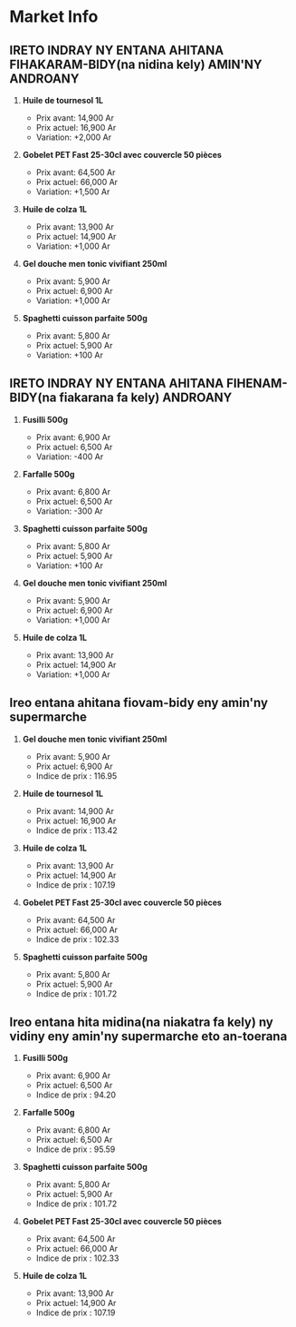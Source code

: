# Market Info

## IRETO INDRAY NY ENTANA AHITANA FIHAKARAM-BIDY(na nidina kely) AMIN'NY ANDROANY

1. **Huile de tournesol 1L**
   - Prix avant: 14,900 Ar
   - Prix actuel: 16,900 Ar
   - Variation: +2,000 Ar

2. **Gobelet PET Fast 25-30cl avec couvercle 50 pièces**
   - Prix avant: 64,500 Ar
   - Prix actuel: 66,000 Ar
   - Variation: +1,500 Ar

3. **Huile de colza 1L**
   - Prix avant: 13,900 Ar
   - Prix actuel: 14,900 Ar
   - Variation: +1,000 Ar

4. **Gel douche men tonic vivifiant 250ml**
   - Prix avant: 5,900 Ar
   - Prix actuel: 6,900 Ar
   - Variation: +1,000 Ar

5. **Spaghetti cuisson parfaite 500g**
   - Prix avant: 5,800 Ar
   - Prix actuel: 5,900 Ar
   - Variation: +100 Ar

## IRETO INDRAY NY ENTANA AHITANA FIHENAM-BIDY(na fiakarana fa kely) ANDROANY

1. **Fusilli 500g**
   - Prix avant: 6,900 Ar
   - Prix actuel: 6,500 Ar
   - Variation: -400 Ar

2. **Farfalle 500g**
   - Prix avant: 6,800 Ar
   - Prix actuel: 6,500 Ar
   - Variation: -300 Ar

3. **Spaghetti cuisson parfaite 500g**
   - Prix avant: 5,800 Ar
   - Prix actuel: 5,900 Ar
   - Variation: +100 Ar

4. **Gel douche men tonic vivifiant 250ml**
   - Prix avant: 5,900 Ar
   - Prix actuel: 6,900 Ar
   - Variation: +1,000 Ar

5. **Huile de colza 1L**
   - Prix avant: 13,900 Ar
   - Prix actuel: 14,900 Ar
   - Variation: +1,000 Ar

## Ireo entana ahitana fiovam-bidy eny amin'ny supermarche

1. **Gel douche men tonic vivifiant 250ml**
   - Prix avant: 5,900 Ar
   - Prix actuel: 6,900 Ar
   - Indice de prix : 116.95

2. **Huile de tournesol 1L**
   - Prix avant: 14,900 Ar
   - Prix actuel: 16,900 Ar
   - Indice de prix : 113.42

3. **Huile de colza 1L**
   - Prix avant: 13,900 Ar
   - Prix actuel: 14,900 Ar
   - Indice de prix : 107.19

4. **Gobelet PET Fast 25-30cl avec couvercle 50 pièces**
   - Prix avant: 64,500 Ar
   - Prix actuel: 66,000 Ar
   - Indice de prix : 102.33

5. **Spaghetti cuisson parfaite 500g**
   - Prix avant: 5,800 Ar
   - Prix actuel: 5,900 Ar
   - Indice de prix : 101.72

## Ireo entana hita midina(na niakatra fa kely) ny vidiny eny amin'ny supermarche eto an-toerana

1. **Fusilli 500g**
   - Prix avant: 6,900 Ar
   - Prix actuel: 6,500 Ar
   - Indice de prix : 94.20

2. **Farfalle 500g**
   - Prix avant: 6,800 Ar
   - Prix actuel: 6,500 Ar
   - Indice de prix : 95.59

3. **Spaghetti cuisson parfaite 500g**
   - Prix avant: 5,800 Ar
   - Prix actuel: 5,900 Ar
   - Indice de prix : 101.72

4. **Gobelet PET Fast 25-30cl avec couvercle 50 pièces**
   - Prix avant: 64,500 Ar
   - Prix actuel: 66,000 Ar
   - Indice de prix : 102.33

5. **Huile de colza 1L**
   - Prix avant: 13,900 Ar
   - Prix actuel: 14,900 Ar
   - Indice de prix : 107.19

